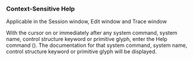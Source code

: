 



### Context-Sensitive Help


Applicable in the Session window, Edit window and Trace window


With the cursor on or immediately after any system command, system name, control structure keyword or primitive glyph, enter the Help command (<HLP>). The documentation for that system command, system name, control structure keyword or primitive glyph will be displayed.


